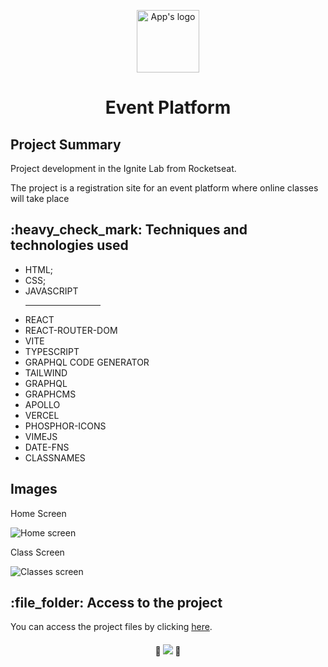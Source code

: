 <p align="center">
  <img src="" width='100px' alt="App's logo"/>
</p>
<h1 align="center">Event Platform</h1>
<h2>Project Summary</h2>
<p>Project development in the Ignite Lab from Rocketseat.</p>
<p>The project is a registration site for an event platform where online classes will take place </p> 
<h2>:heavy_check_mark:  Techniques and technologies used</h2>
<ul>
 <li>HTML;</li>
 <li>CSS;</li>
 <li>JAVASCRIPT</li>
 <hr width="25%">
 <li>REACT</li>
 <li>REACT-ROUTER-DOM</li>
 <li>VITE</li>
 <li>TYPESCRIPT</li>
 <li>GRAPHQL CODE GENERATOR</li>
 <li>TAILWIND</li>
 <li>GRAPHQL</li>
 <li>GRAPHCMS</li>
 <li>APOLLO</li>
 <li>VERCEL</li>
 <li>PHOSPHOR-ICONS</li>
 <li>VIMEJS</li>
 <li>DATE-FNS</li>
 <li>CLASSNAMES</li>
 
</ul>
<h2>Images</h2>


<p>Home Screen</p>
<img src="" alt="Home screen"/>

<p>Class Screen</p>
<img src="" alt="Classes screen"/>

<h2>:file_folder: Access to the project</h2>

<p>You can access the project files by clicking <a href="">here</a>.</p> 

<h4 align="center"> 
  🚧 <img src="http://img.shields.io/static/v1?label=STATUS&message=DEVELOPMENT&color=1&style=for-the-badge" /> 🚧
